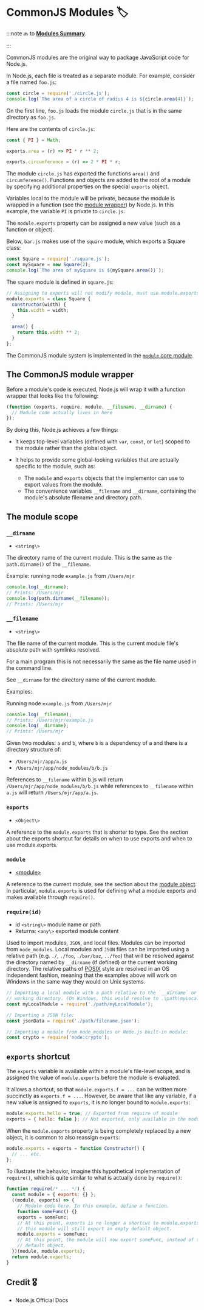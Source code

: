 # CommonJS Modules 🏷️

:::note
🔙 to **[Modules Summary](./summary.md)**.

:::

CommonJS modules are the original way to package JavaScript code for Node.js.

In Node.js, each file is treated as a separate module. For example, consider a file named `foo.js`:

```js
const circle = require('./circle.js');
console.log(`The area of a circle of radius 4 is ${circle.area(4)}`);
```

On the first line, `foo.js` loads the module `circle.js` that is in the same directory as `foo.js`.

Here are the contents of `circle.js`:

```js
const { PI } = Math;

exports.area = (r) => PI * r ** 2;

exports.circumference = (r) => 2 * PI * r;
```

The module `circle.js` has exported the functions `area()` and `circumference()`. Functions and objects are added to the root of a module by specifying additional properties on the special `exports` object.

Variables local to the module will be private, because the module is wrapped in a function (see the [module wrapper](#the-commonjs-module-wrapper)) by Node.js. In this example, the variable `PI` is private to `circle.js`.

The `module.exports` property can be assigned a new value (such as a function or object).

Below, `bar.js` makes use of the `square` module, which exports a Square class:

```js
const Square = require('./square.js');
const mySquare = new Square(2);
console.log(`The area of mySquare is ${mySquare.area()}`);
```

The `square` module is defined in `square.js`:

```js
// Assigning to exports will not modify module, must use module.exports
module.exports = class Square {
  constructor(width) {
    this.width = width;
  }

  area() {
    return this.width ** 2;
  }
};
```

The CommonJS module system is implemented in the [`module` core module](https://nodejs.org/api/module.html).

## The CommonJS module wrapper

Before a module's code is executed, Node.js will wrap it with a function wrapper that looks like the following:

```js
(function (exports, require, module, __filename, __dirname) {
  // Module code actually lives in here
});
```

By doing this, Node.js achieves a few things:

- It keeps top-level variables (defined with `var`, `const`, or `let`) scoped to the module rather than the global object.

- It helps to provide some global-looking variables that are actually specific to the module, such as:
  - The `module` and `exports` objects that the implementor can use to export values from the module.
  - The convenience variables `__filename` and `__dirname`, containing the module's absolute filename and directory path.

## The module scope

### `__dirname`

- `<string\>`

The directory name of the current module. This is the same as the `path.dirname()` of the `__filename`.

Example: running node `example.js` from `/Users/mjr`

```js
console.log(__dirname);
// Prints: /Users/mjr
console.log(path.dirname(__filename));
// Prints: /Users/mjr
```

### `__filename`

- `<string\>`

The file name of the current module. This is the current module file's absolute path with symlinks resolved.

For a main program this is not necessarily the same as the file name used in the command line.

See `__dirname` for the directory name of the current module.

Examples:

Running node `example.js` from `/Users/mjr`

```js
console.log(__filename);
// Prints: /Users/mjr/example.js
console.log(__dirname);
// Prints: /Users/mjr
```

Given two modules: `a` and `b`, where `b` is a dependency of a and there is a directory structure of:

- `/Users/mjr/app/a.js`
- `/Users/mjr/app/node_modules/b/b.js`

References to `__filename` within b.js will return `/Users/mjr/app/node_modules/b/b.js` while references to `__filename` within `a.js` will return `/Users/mjr/app/a.js`.

### `exports`

- `<Object\>`

A reference to the `module.exports` that is shorter to type. See the section about the exports shortcut for details on when to use exports and when to use module.exports.

### `module`

- [<module\>](https://nodejs.org/api/modules.html#the-module-object)

A reference to the current module, see the section about the [module object](https://nodejs.org/api/modules.html#the-module-object). In particular, `module.exports` is used for defining what a module exports and makes available through `require()`.

### `require(id)`

- id `<string\>` module name or path
- Returns: `<any\>` exported module content

Used to import modules, `JSON`, and local files. Modules can be imported from `node_modules`. Local modules and `JSON` files can be imported using a relative path (e.g. `./`, `./foo`, `./bar/baz`, `../foo`) that will be resolved against the directory named by `__dirname` (if defined) or the current working directory. The relative paths of [POSIX](https://en.wikipedia.org/wiki/POSIX) style are resolved in an OS independent fashion, meaning that the examples above will work on Windows in the same way they would on Unix systems.

```js
// Importing a local module with a path relative to the `__dirname` or current
// working directory. (On Windows, this would resolve to .\path\myLocalModule.)
const myLocalModule = require('./path/myLocalModule');

// Importing a JSON file:
const jsonData = require('./path/filename.json');

// Importing a module from node_modules or Node.js built-in module:
const crypto = require('node:crypto');
```

## `exports` shortcut

The `exports` variable is available within a module's file-level scope, and is assigned the value of `module.exports` before the module is evaluated.

It allows a shortcut, so that `module.exports.f = ...` can be written more succinctly as `exports.f = ...`. However, be aware that like any variable, if a new value is assigned to `exports`, it is no longer bound to `module.exports`:

```js
module.exports.hello = true; // Exported from require of module
exports = { hello: false }; // Not exported, only available in the module
```

When the `module.exports` property is being completely replaced by a new object, it is common to also reassign `exports`:

```js
module.exports = exports = function Constructor() {
  // ... etc.
};
```

To illustrate the behavior, imagine this hypothetical implementation of `require()`, which is quite similar to what is actually done by `require()`:

```js
function require(/* ... */) {
  const module = { exports: {} };
  ((module, exports) => {
    // Module code here. In this example, define a function.
    function someFunc() {}
    exports = someFunc;
    // At this point, exports is no longer a shortcut to module.exports, and
    // this module will still export an empty default object.
    module.exports = someFunc;
    // At this point, the module will now export someFunc, instead of the
    // default object.
  })(module, module.exports);
  return module.exports;
}
```

## Credit 🎖️

- Node.js Official Docs
